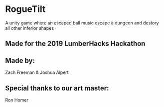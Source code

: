 # RogueTilt
A unity game where an escaped ball music escape a dungeon and destory all other inferior shapes

## Made for the 2019 LumberHacks Hackathon

## Made by:
Zach Freeman
&
Joshua Alpert

## Special thanks to our art master:
Ron Homer
